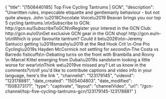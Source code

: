 {
    "title": "[1508440185] Top Five Cycling Tantrums | GCN",
    "description": "Unwritten rules, impeccable etiquette and gentlemanly behaviour - but not quite always. John \u2018Chocolate Voice\u2019 Beavan brings you our top 5 cycling tantrums.\n\nSubscribe to GCN: http:\/\/gcn.eu\/SubscribeToGCN\nRegister your interest in the GCN Club: http:\/\/gcn.eu\/o0\nGet exclusive GCN gear in the GCN shop! http:\/\/gcn.eu\/n-\n\nWhich is your favourite tantrum? Could it be\u2026\n\n-Jeremy Santucci getting \u2018smashy\u2019 at the Red Hook Crit \n-One Pro Cycling\u2019s Hayden McCormick not settling for second\n-The Costa vs Barredo fisticuffs\n-Debating turns on the front with Brambilla and Rovny \n-Marcel Kittel emerging from Dubai\u2019s sandstorm looking a little worse for wear\n\nThink we\u2019ve missed any? Let us know in the comments?\n\nIf you'd like to contribute captions and video info in your language, here's the link ",
    "channelid": "123179145",
    "videoid": "123178881",
    "date_created": "1505404803",
    "date_modified": "1508373171",
    "type": "captivate",
    "layout": "channelVideo",
    "url": "\/gcn-channel\/top-five-cycling-tantrums-gcn\/123179145-123178881"
}